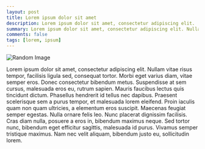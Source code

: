 ```yaml
---
layout: post
title: Lorem ipsum dolor sit amet
description: Lorem ipsum dolor sit amet, consectetur adipiscing elit.
summary: Lorem ipsum dolor sit amet, consectetur adipiscing elit. Nullam vitae risus tempor, facilisis ligula sed, consequat tortor. Morbi eget varius diam, vitae semper eros. Donec consectetur bibendum metus.
comments: false
tags: [lorem, ipsum]
---
```


![Random Image](https://picsum.photos/510/300?random "Random image")

Lorem ipsum dolor sit amet, consectetur adipiscing elit. Nullam vitae risus tempor, facilisis ligula sed, consequat tortor. Morbi eget varius diam, vitae semper eros. Donec consectetur bibendum metus. Suspendisse at sem cursus, malesuada eros eu, rutrum sapien. Mauris faucibus lectus quis tincidunt dictum. Phasellus hendrerit id tellus nec dapibus. Praesent scelerisque sem a purus tempor, et malesuada lorem eleifend. Proin iaculis quam non quam ultricies, a elementum eros suscipit. Maecenas feugiat semper egestas. Nulla ornare felis leo. Nunc placerat dignissim facilisis. Cras diam nulla, posuere a eros in, bibendum maximus neque. Sed tortor nunc, bibendum eget efficitur sagittis, malesuada id purus. Vivamus semper tristique maximus. Nam nec velit aliquam, bibendum justo eu, sollicitudin lorem.
